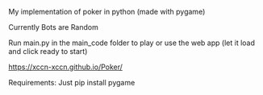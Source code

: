 My implementation of poker in python (made with pygame)

Currently Bots are Random 

Run main.py in the main_code folder to play or use the web app (let it load and click ready to start)

https://xccn-xccn.github.io/Poker/

Requirements:
    Just pip install pygame


